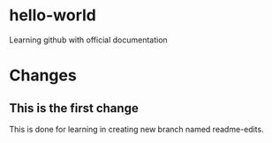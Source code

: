# hello-world
Learning github with official documentation

# Changes
## This is the first change
This is done for learning in creating new branch named readme-edits.
